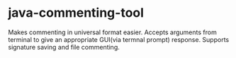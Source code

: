 # java-commenting-tool
Makes commenting in universal format easier. Accepts arguments from terminal to give an appropriate GUI(via termnal prompt) response. Supports signature saving and file commenting.

